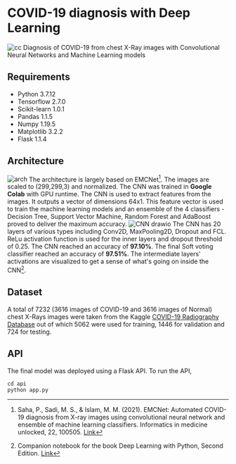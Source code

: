 # COVID-19 diagnosis with Deep Learning
![cc](https://user-images.githubusercontent.com/59311154/147398688-76671fcf-ba72-46ab-b5e5-00b31046c623.png)
Diagnosis of COVID-19 from chest X-Ray images with Convolutional Neural Networks and Machine Learning models
## Requirements
- Python 3.7.12
- Tensorflow 2.7.0
- Scikit-learn 1.0.1
- Pandas 1.1.5
- Numpy 1.19.5
- Matplotlib 3.2.2
- Flask 1.1.4

## Architecture
![arch](https://user-images.githubusercontent.com/59311154/147398860-dda20cb7-51b2-4725-9cd3-48074a728e4b.png)
The architecture is largely based on EMCNet[^1]. The images are scaled to (299,299,3) and normalized. The CNN was trained in **Google Colab** with GPU runtime. The CNN is used to extract features from the images. It outputs a vector of dimensions 64x1. This feature vector is used to train the machine learning models and an ensemble of the 4 classifiers - Decision Tree, Support Vector Machine, Random Forest and AdaBoost proved to deliver the maximum accuracy.
![CNN drawio](https://user-images.githubusercontent.com/59311154/147759153-1ba1d4e4-33ea-4875-b188-13dd125a6093.png)
The CNN has 20 layers of various types including Conv2D, MaxPooling2D, Dropout and FCL. ReLu activation function is used for the inner layers and dropout threshold of 0.25. The CNN reached an accuracy of **97.10%**. The final Soft voting classifier reached an accuracy of **97.51%**. The intermediate layers' activations are visualized to get a sense of what's going on inside the CNN[^2].

## Dataset
A total of 7232 (3616 images of COVID-19 and 3616 images of Normal) chest X-Rays images were taken from the Kaggle [COVID-19 Radiography Database](https://www.kaggle.com/tawsifurrahman/covid19-radiography-database) out of which 5062 were used for training, 1446 for validation and 724 for testing.

## API
The final model was deployed using a Flask API. To run the API,
```
cd api
python app.py
```

[^1]: Saha, P., Sadi, M. S., & Islam, M. M. (2021). EMCNet: Automated COVID-19 diagnosis from X-ray images using convolutional neural network and ensemble of machine learning classifiers. Informatics in medicine unlocked, 22, 100505. [Link](https://www.sciencedirect.com/science/article/pii/S2352914820306560)
[^2]: Companion notebook for the book Deep Learning with Python, Second Edition. [Link](https://github.com/fchollet/deep-learning-with-python-notebooks/blob/master/chapter09_part03_interpreting-what-convnets-learn.ipynb)
